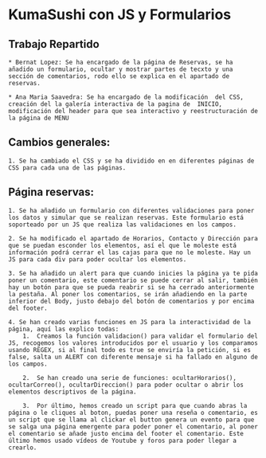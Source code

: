# KumaSushi con JS y Formularios

## Trabajo Repartido
    * Bernat Lopez: Se ha encargado de la página de Reservas, se ha añadido un formulario, ocultar y mostrar partes de tecxto y una sección de comentarios, rodo ello se explica en el apartado de reservas.

    * Ana Maria Saavedra: Se ha encargado de la modificación  del CSS, creación del la galería interactiva de la pagina de  INICIO, modificación del header para que sea interactivo y reestructuración de la página de MENU 

## Cambios generales:
    1. Se ha cambiado el CSS y se ha dividido en en diferentes páginas de CSS para cada una de las páginas.

## Página reservas:

    1. Se ha añadido un formulario con diferentes validaciones para poner los datos y simular que se realizan reservas. Este formulario está soporteado por un JS que realiza las validaciones en los campos.

    2. Se ha modificado el apartado de Horarios, Contacto y Dirección para que se puedan esconder los elementos, así el que le moleste está información podrá cerrar el las cajas para que no le moleste. Hay un JS para cada div para poder ocultar los elementos.

    3. Se ha añadido un alert para que cuando inicies la página ya te pida poner un comentario, este comentario se puede cerrar al salir, también hay un botón para que se pueda reabrir si se ha cerrado anteriormente la pestaña. Al poner los comentarios, se irán añadiendo en la parte inferior del Body, justo debajo del botón de comentarios y por encima del footer.

    4. Se han creado varias funciones en JS para la interactividad de la página, aquí las explico todas:
        1.  Creamos la función validacion() para validar el formulario del JS, recogemos los valores introducidos por el usuario y los comparamos usando REGEX, si al final todo es true se enviría la petición, si es false, salta un ALERT con diferente mensaje si ha fallado en alguno de los campos.

        2.  Se han creado una serie de funciones: ocultarHorarios(), ocultarCorreo(), ocultarDireccion() para poder ocultar o abrir los elementos descriptivos de la página.

        3.  Por último, hemos creado un script para que cuando abras la página o le cliques al boton, puedas poner una reseña o comentario, es un script que se llama al clickar el button genera un evento para que se salga una página emergente para poder poner el comentario, al poner el comentario se añade justo encima del footer el comentario. Este último hemos usado vídeos de Youtube y foros para poder llegar a crearlo.

##